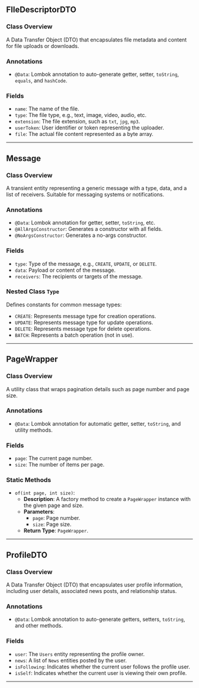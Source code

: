 ## **FIleDescriptorDTO**

### **Class Overview**
A Data Transfer Object (DTO) that encapsulates file metadata and content for file uploads or downloads.

### **Annotations**
- `@Data`: Lombok annotation to auto-generate getter, setter, `toString`, `equals`, and `hashCode`.

### **Fields**
- `name`: The name of the file.
- `type`: The file type, e.g., text, image, video, audio, etc.
- `extension`: The file extension, such as `txt`, `jpg`, `mp3`.
- `userToken`: User identifier or token representing the uploader.
- `file`: The actual file content represented as a byte array.

---

## **Message**

### **Class Overview**
A transient entity representing a generic message with a type, data, and a list of receivers. Suitable for messaging systems or notifications.

### **Annotations**
- `@Data`: Lombok annotation for getter, setter, `toString`, etc.
- `@AllArgsConstructor`: Generates a constructor with all fields.
- `@NoArgsConstructor`: Generates a no-args constructor.

### **Fields**
- `type`: Type of the message, e.g., `CREATE`, `UPDATE`, or `DELETE`.
- `data`: Payload or content of the message.
- `receivers`: The recipients or targets of the message.

### **Nested Class `Type`**
Defines constants for common message types:
- `CREATE`: Represents message type for creation operations.
- `UPDATE`: Represents message type for update operations.
- `DELETE`: Represents message type for delete operations.
- `BATCH`: Represents a batch operation (not in use).

---

## **PageWrapper**

### **Class Overview**
A utility class that wraps pagination details such as page number and page size.

### **Annotations**
- `@Data`: Lombok annotation for automatic getter, setter, `toString`, and utility methods.

### **Fields**
- `page`: The current page number.
- `size`: The number of items per page.

### **Static Methods**
- `of(int page, int size)`:
    - **Description**: A factory method to create a `PageWrapper` instance with the given page and size.
    - **Parameters**:
        - `page`: Page number.
        - `size`: Page size.
    - **Return Type**: `PageWrapper`.

---

## **ProfileDTO**

### **Class Overview**
A Data Transfer Object (DTO) that encapsulates user profile information, including user details, associated news posts, and relationship status.

### **Annotations**
- `@Data`: Lombok annotation to auto-generate getters, setters, `toString`, and other methods.

### **Fields**
- `user`: The `Users` entity representing the profile owner.
- `news`: A list of `News` entities posted by the user.
- `isFollowing`: Indicates whether the current user follows the profile user.
- `isSelf`: Indicates whether the current user is viewing their own profile.

---
